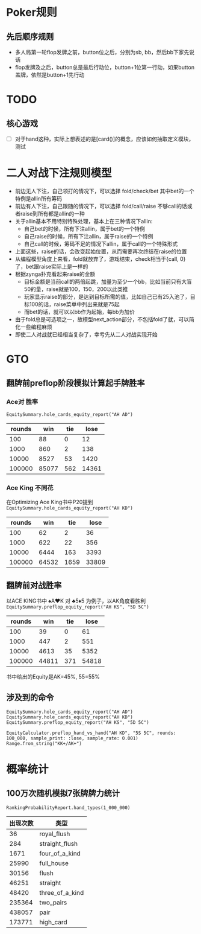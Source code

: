 # Poker规则

## 先后顺序规则

- 多人局第一轮flop发牌之前，button位之后，分别为sb, bb，然后bb下家先说话
- flop发牌及之后，button总是最后行动位，button+1位第一行动，如果button盖牌，依然是button+1先行动

# TODO

## 核心游戏

- [ ] 对于hand这种，实际上想表述的是[card()]的概念，应该如何抽取定义模块，测试

# 二人对战下注规则模型

- 前边无人下注，自己领打的情况下，可以选择 fold/check/bet 其中bet的一个特例是allin所有筹码
- 前边有人下注，自己跟随的情况下，可以选择 fold/call/raise 不够call的话或者raise到所有都是allin的一种
- 关于allin基本不用特别特殊处理，基本上在三种情况下allin:
  - 自己bet的时候，所有下注allin，属于bet的一个特例
  - 自己raise的时候，所有下注allin，属于raise的一个特例
  - 自己call的时候，筹码不足的情况下allin，属于call的一个特殊形式
- 上面这些，raise的话，会改变起始位置，从而需要再次终结在raise的位置
- 从编程模型角度上来看，fold就放弃了，游戏结束，check相当于{call, 0}了，bet跟raise实际上是一样的
- 根据zynga扑克看起来raise的金额
  - 目标金额是当前call的两倍起跳，加量为至少一个bb，比如当前只有大盲50的量，raise就是100，150，200以此类推
  - 玩家显示raise的部分，是达到目标所需的值，比如自己已有25入池了，目标100的话，raise菜单中列出来就是75起
  - 而bet的话，就可以以bb作为起始，每bb为加价
- 由于fold总是可选项之一，故模型next_action部分，不包括fold了就，可以简化一些编程麻烦
- 即使二人对战就已经相当复杂了，幸亏先从二人对战实现开始

# GTO

## 翻牌前preflop阶段模拟计算起手牌胜率

### Ace对 胜率
`EquitySummary.hole_cards_equity_report("AH AD")`

| rounds |   win | tie |  lose |
|--------|-------|-----|-------|
|    100 |    88 |   0 |    12 |
|   1000 |   860 |   2 |   138 |
|  10000 |  8527 |  53 |  1420 |
| 100000 | 85077 | 562 | 14361 |

### Ace King 不同花
在Optimizing Ace King书中P20提到
`EquitySummary.hole_cards_equity_report("AH KD")`

| rounds |   win | tie |  lose |
|--------|-------|-----|-------|
|    100 |    62 |   2 |    36 |
|   1000 |   622 |  22 |   356 |
|  10000 |  6444 | 163 |  3393 |
| 100000 | 64532 |1659 | 33809 |

## 翻牌前对战胜率
以ACE KING书中 ♠️A♥️K 对 ♣️5♦️5 为例子，以AK角度看胜利
`EquitySummary.preflop_equity_report("AH KS", "5D 5C")`

| rounds |   win | tie |  lose |
|--------|-------|-----|-------|
|    100 |    39 |   0 |    61 |
|   1000 |   447 |   2 |   551 |
|  10000 |  4613 |  35 |  5352 |
| 100000 | 44811 | 371 | 54818 |

书中给出的Equity是AK=45%, 55=55%

## 涉及到的命令
```
EquitySummary.hole_cards_equity_report("AH AD")
EquitySummary.hole_cards_equity_report("AH KD")
EquitySummary.preflop_equity_report("AH KS", "5D 5C")

EquityCalculator.preflop_hand_vs_hand("AH KD", "5S 5C", rounds: 100_000, sample_print: :lose, sample_rate: 0.001)
Range.from_string("KK+/AK+")
```

# 概率统计

## 100万次随机模拟7张牌牌力统计
`RankingProbabilityReport.hand_types(1_000_000)`

|   出现次数 |          类型   |
|-----------|-----------------|
|        36 | royal_flush     |  
|       284 | straight_flush  | 
|      1671 | four_of_a_kind  | 
|     25990 | full_house      | 
|     30156 | flush           | 
|     46251 | straight        | 
|     48420 | three_of_a_kind | 
|    235364 | two_pairs       | 
|    438057 | pair            | 
|    173771 | high_card       | 
